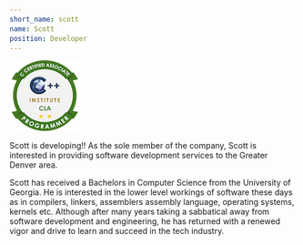 ```yaml
---
short_name: scott
name: Scott
position: Developer
---
```

![image](/assets/images/clas.png)

Scott is developing!!
As the sole member of the company, Scott is interested in providing software development services to the Greater Denver area.

 Scott has received a Bachelors in Computer Science from the University of Georgia.  He is
 interested in the lower level workings of software these days as in compilers, linkers, assemblers
 assembly language, operating systems, kernels etc. Although after many years taking a sabbatical away
 from software development and engineering, he has returned with a renewed vigor and drive to learn
 and succeed in the tech industry.
